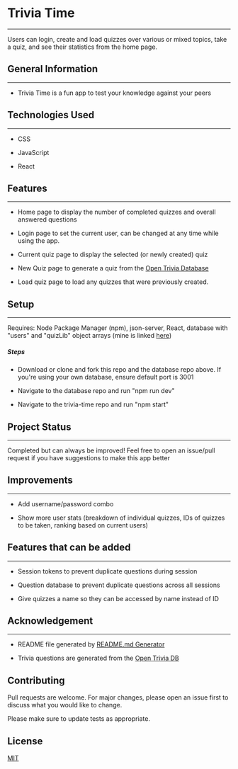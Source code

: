 <h1>Trivia Time</h1>
<hr><p>Users can login, create and load quizzes over various or mixed topics, take a quiz, and see their statistics from the home page.</p><h2>General Information</h2>
<hr><ul>
<li>Trivia Time is a fun app to test your knowledge against your peers</li>
</ul><h2>Technologies Used</h2>
<hr><ul>
<li>CSS</li>
</ul><ul>
<li>JavaScript</li>
</ul><ul>
<li>React</li>
</ul><h2>Features</h2>
<hr><ul>
<li>Home page to display the number of completed quizzes and overall answered questions</li>
</ul><ul>
<li>Login page to set the current user, can be changed at any time while using the app.</li>
</ul><ul>
<li>Current quiz page to display the selected (or newly created) quiz</li>
</ul><ul>
<li>New Quiz page to generate a quiz from the <a href="https://opentdb.com/">Open Trivia Database</a></li>
</ul><ul>
<li>Load quiz page to load any quizzes that were previously created.</li>
</ul><h2>Setup</h2>
<hr><p>Requires: Node Package Manager (npm), json-server, React, database with "users" and "quizLib" object arrays (mine is linked <a href="https://github.com/EricsFlatironAcct/json-server-template">here</a>)</p><h5>Steps</h5><ul>
<li>Download or clone and fork this repo and the database repo above. If you're using your own database, ensure default port is 3001</li>
</ul><ul>
<li>Navigate to the database repo and run "npm run dev"</li>
</ul><ul>
<li>Navigate to the trivia-time repo and run "npm start"</li>
</ul><h2>Project Status</h2>
<hr><p>Completed but can always be improved! Feel free to open an issue/pull request if you have suggestions to make this app better</p><h2>Improvements</h2>
<hr><ul>
<li>Add username/password combo</li>
</ul><ul>
<li>Show more user stats (breakdown of individual quizzes, IDs of quizzes to be taken, ranking based on current users)</li>
</ul><h2>Features that can be added</h2>
<hr><ul>
<li>Session tokens to prevent duplicate questions during session</li>
</ul><ul>
<li>Question database to prevent duplicate questions across all sessions</li>
</ul><ul>
<li>Give quizzes a name so they can be accessed by name instead of ID</li>
</ul><h2>Acknowledgement</h2>
<hr><ul>
<li>README file generated by <a href="https://hansalshah007.github.io/readme-generator/">README.md  Generator</a></li>
</ul><ul>
<li>Trivia questions are generated from the <a href="https://opentdb.com/">Open Trivia DB</a></li>
</ul>

## Contributing

Pull requests are welcome. For major changes, please open an issue first
to discuss what you would like to change.

Please make sure to update tests as appropriate.

## License

[MIT](https://choosealicense.com/licenses/mit/)

